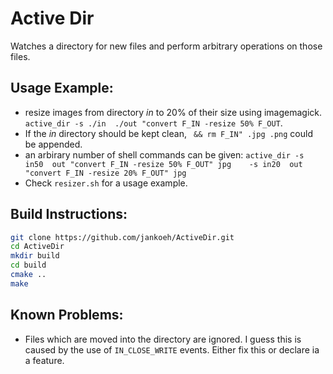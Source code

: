 Active Dir
==========

Watches a directory for new files and perform arbitrary operations on those files.

Usage Example:
--------------

* resize images from directory *in* to 20% of their size using imagemagick. `active_dir -s ./in  ./out "convert F_IN -resize 50% F_OUT`. 
* If the *in* directory should be kept clean, ` && rm F_IN" .jpg .png` could be appended.
* an arbirary number of shell commands can be given:  `active_dir -s in50  out "convert F_IN -resize 50% F_OUT" jpg    -s in20  out "convert F_IN -resize 20% F_OUT" jpg` 
* Check `resizer.sh` for a usage example. 

Build Instructions:
-------------------

```bash
git clone https://github.com/jankoeh/ActiveDir.git
cd ActiveDir
mkdir build
cd build
cmake ..
make
```

Known Problems:
---------------

* Files which are moved into the directory are ignored. I guess this is caused by the use of `IN_CLOSE_WRITE` events. Either fix this or declare ia a feature.


